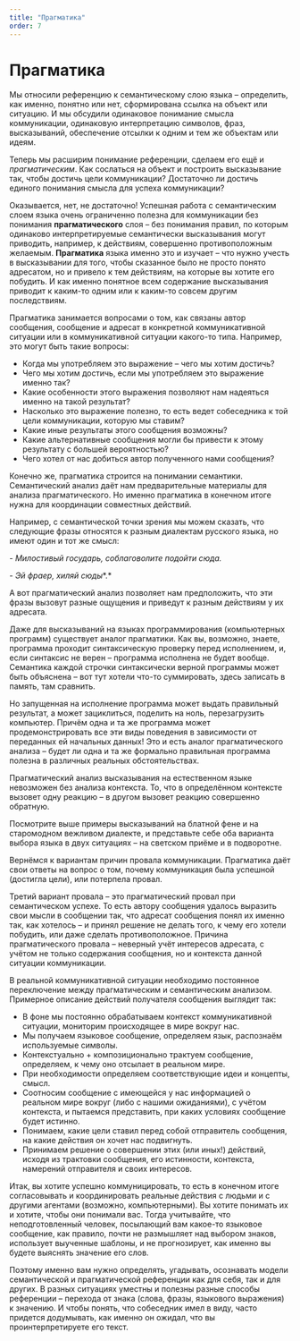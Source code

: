 ```yaml
---
title: "Прагматика"
order: 7
---
```


# Прагматика

Мы относили референцию к семантическому слою языка – определить, как именно, понятно или нет, сформирована ссылка на объект или ситуацию. И мы обсудили одинаковое понимание смысла коммуникации, одинаковую интерпретацию символов, фраз, высказываний, обеспечение отсылки к одним и тем же объектам или идеям.

Теперь мы расширим понимание референции, сделаем его ещё и *прагматическим*. Как сослаться на объект и построить высказывание так, чтобы достичь цели коммуникации? Достаточно ли достичь единого понимания смысла для успеха коммуникации?

Оказывается, нет, не достаточно! Успешная работа с семантическим слоем языка очень ограниченно полезна для коммуникации без понимания **прагматического** слоя – без понимания правил, по которым одинаково интерпретируемые семантически высказывания могут приводить, например, к действиям, совершенно противоположным желаемым. **Прагматика** языка именно это и изучает – что нужно учесть в высказывании для того, чтобы сказанное было не просто понято адресатом, но и привело к тем действиям, на которые вы хотите его побудить. И как именно понятное всем содержание высказывания приводит к каким-то одним или к каким-то совсем другим последствиям.

Прагматика занимается вопросами о том, как связаны автор сообщения, сообщение и адресат в конкретной коммуникативной ситуации или в коммуникативной ситуации какого-то типа. Например, это могут быть такие вопросы:

* Когда мы употребляем это выражение – чего мы хотим достичь?
* Чего мы хотим достичь, если мы употребляем это выражение именно так?
* Какие особенности этого выражения позволяют нам надеяться именно на такой результат?
* Насколько это выражение полезно, то есть ведет собеседника к той цели коммуникации, которую мы ставим?
* Какие иные результаты этого сообщения возможны?
* Какие альтернативные сообщения могли бы привести к этому результату с большей вероятностью?
* Чего хотел от нас добиться автор полученного нами сообщения?

Конечно же, прагматика строится на понимании семантики. Семантический анализ даёт нам предварительные материалы для анализа прагматического. Но именно прагматика в конечном итоге нужна для координации совместных действий.

Например, с семантической точки зрения мы можем сказать, что следующие фразы относятся к разным диалектам русского языка, но имеют один и тот же смысл:

*-* *Милостивый государь, соблаговолите подойти сюда.*

*-* *Эй фраер, хиляй* *сюды**.*

А вот прагматический анализ позволяет нам предположить, что эти фразы вызовут разные ощущения и приведут к разным действиям у их адресата.

Даже для высказываний на языках программирования (компьютерных программ) существует аналог прагматики. Как вы, возможно, знаете, программа проходит синтаксическую проверку перед исполнением, и, если синтаксис не верен – программа исполнена не будет вообще. Семантика каждой строчки синтаксически верной программы может быть объяснена – вот тут хотели что-то суммировать, здесь записать в память, там сравнить.

Но запущенная на исполнение программа может выдать правильный результат, а может зациклиться, поделить на ноль, перезагрузить компьютер. Причём одна и та же программа может продемонстрировать все эти виды поведения в зависимости от переданных ей начальных данных! Это и есть аналог прагматического анализа – будет ли одна и та же формально правильная программа полезна в различных реальных обстоятельствах.

Прагматический анализ высказывания на естественном языке невозможен без анализа контекста. То, что в определённом контексте вызовет одну реакцию – в другом вызовет реакцию совершенно обратную.

Посмотрите выше примеры высказываний на блатной фене и на старомодном вежливом диалекте, и представьте себе оба варианта выбора языка в двух ситуациях – на светском приёме и в подворотне.

Вернёмся к вариантам причин провала коммуникации. Прагматика даёт свои ответы на вопрос о том, почему коммуникация была успешной (достигла цели), или потерпела провал.

Третий вариант провала – это прагматический провал при семантическом успехе. То есть автору сообщения удалось выразить свои мысли в сообщении так, что адресат сообщения понял их именно так, как хотелось – и принял решение не делать того, к чему его хотели побудить, или даже сделать противоположное. Причина прагматического провала – неверный учёт интересов адресата, с учётом не только содержания сообщения, но и контекста данной ситуации коммуникации.

В реальной коммуникативной ситуации необходимо постоянное переключение между прагматическим и семантическим анализом. Примерное описание действий получателя сообщения выглядит так:

* В фоне мы постоянно обрабатываем контекст коммуникативной ситуации, мониторим происходящее в мире вокруг нас.
* Мы получаем языковое сообщение, определяем язык, распознаём используемые символы.
* Контекстуально + композиционально трактуем сообщение, определяем, к чему оно отсылает в реальном мире.
* При необходимости определяем соответствующие идеи и концепты, смысл.
* Соотносим сообщение с имеющейся у нас информацией о реальном мире вокруг (либо с нашими ожиданиями), с учётом контекста, и пытаемся представить, при каких условиях сообщение будет истинно.
* Понимаем, какие цели ставил перед собой отправитель сообщения, на какие действия он хочет нас подвигнуть.
* Принимаем решение о совершении этих (или иных!) действий, исходя из трактовки сообщения, его истинности, контекста, намерений отправителя и своих интересов.

Итак, вы хотите успешно коммуницировать, то есть в конечном итоге согласовывать и координировать реальные действия с людьми и с другими агентами (возможно, компьютерными). Вы хотите понимать их и хотите, чтобы они понимали вас. Тогда учитывайте, что неподготовленный человек, посылающий вам какое-то языковое сообщение, как правило, почти не размышляет над выбором знаков, использует выученные шаблоны, и не прогнозирует, как именно вы будете выяснять значение его слов.

Поэтому именно вам нужно определять, угадывать, осознавать модели семантической и прагматической референции как для себя, так и для других. В разных ситуациях уместны и полезны разные способы референции – перехода от знака (слова, фразы, языкового выражения) к значению. И чтобы понять, что собеседник имел в виду, часто придется додумывать, как именно он ожидал, что вы проинтерпретируете его текст.
